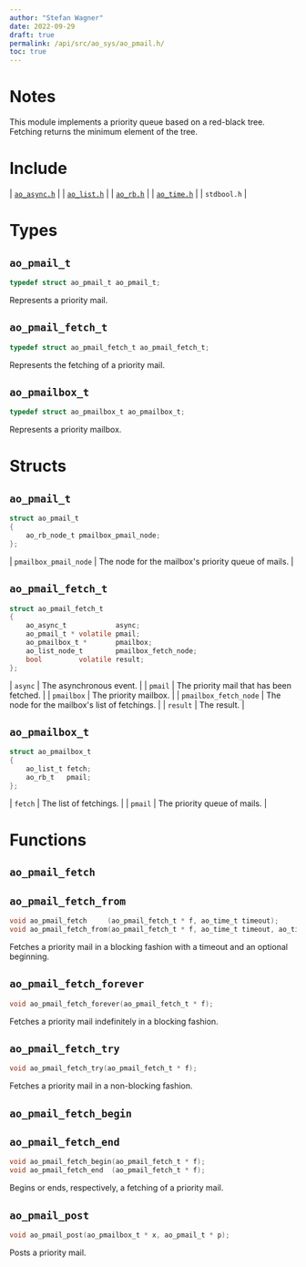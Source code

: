 ```yaml
---
author: "Stefan Wagner"
date: 2022-09-29
draft: true
permalink: /api/src/ao_sys/ao_pmail.h/
toc: true
---
```


# Notes

This module implements a priority queue based on a red-black tree. Fetching returns the minimum element of the tree.

# Include

| [`ao_async.h`](ao_async.h.md) |
| [`ao_list.h`](../ao/ao_list.h.md) |
| [`ao_rb.h`](../ao/ao_rb.h.md) |
| [`ao_time.h`](ao_time.h.md) |
| `stdbool.h` |

# Types

## `ao_pmail_t`

```c
typedef struct ao_pmail_t ao_pmail_t;
```

Represents a priority mail.

## `ao_pmail_fetch_t`

```c
typedef struct ao_pmail_fetch_t ao_pmail_fetch_t;
```

Represents the fetching of a priority mail.

## `ao_pmailbox_t`

```c
typedef struct ao_pmailbox_t ao_pmailbox_t;
```

Represents a priority mailbox.

# Structs

## `ao_pmail_t`

```c
struct ao_pmail_t
{
    ao_rb_node_t pmailbox_pmail_node;
};
```

| `pmailbox_pmail_node` | The node for the mailbox's priority queue of mails. |

## `ao_pmail_fetch_t`

```c
struct ao_pmail_fetch_t
{
    ao_async_t            async;
    ao_pmail_t * volatile pmail;
    ao_pmailbox_t *       pmailbox;
    ao_list_node_t        pmailbox_fetch_node;
    bool         volatile result;
};
```

| `async` | The asynchronous event. |
| `pmail` | The priority mail that has been fetched. |
| `pmailbox` | The priority mailbox. |
| `pmailbox_fetch_node` | The node for the mailbox's list of fetchings. |
| `result` | The result. |

## `ao_pmailbox_t`

```c
struct ao_pmailbox_t
{
    ao_list_t fetch;
    ao_rb_t   pmail;
};
```

| `fetch` | The list of fetchings. |
| `pmail` | The priority queue of mails. |

# Functions

## `ao_pmail_fetch`
## `ao_pmail_fetch_from`

```c
void ao_pmail_fetch     (ao_pmail_fetch_t * f, ao_time_t timeout);
void ao_pmail_fetch_from(ao_pmail_fetch_t * f, ao_time_t timeout, ao_time_t beginning);
```

Fetches a priority mail in a blocking fashion with a timeout and an optional beginning.

## `ao_pmail_fetch_forever`

```c
void ao_pmail_fetch_forever(ao_pmail_fetch_t * f);
```

Fetches a priority mail indefinitely in a blocking fashion.

## `ao_pmail_fetch_try`

```c
void ao_pmail_fetch_try(ao_pmail_fetch_t * f);
```

Fetches a priority mail in a non-blocking fashion.

## `ao_pmail_fetch_begin`
## `ao_pmail_fetch_end`

```c
void ao_pmail_fetch_begin(ao_pmail_fetch_t * f);
void ao_pmail_fetch_end  (ao_pmail_fetch_t * f);
```

Begins or ends, respectively, a fetching of a priority mail.

## `ao_pmail_post`

```c
void ao_pmail_post(ao_pmailbox_t * x, ao_pmail_t * p);
```

Posts a priority mail.
